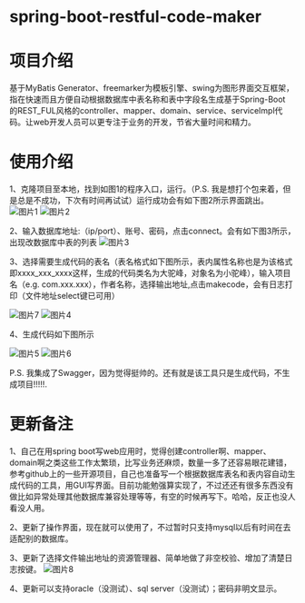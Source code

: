 # spring-boot-restful-code-maker

# 项目介绍
基于MyBatis Generator、freemarker为模板引擎、swing为图形界面交互框架，指在快速而且方便自动根据数据库中表名称和表中字段名生成基于Spring-Boot 的REST_FUL风格的controller、mapper、domain、service、serviceImpl代码。让web开发人员可以更专注于业务的开发，节省大量时间和精力。

# 使用介绍
1、克隆项目至本地，找到如图1的程序入口，运行。（P.S. 我是想打个包来着，但是总是不成功，下次有时间再试试）运行成功会有如下图2所示界面跳出。
![图片1](https://github.com/JmIsMe/spring-boot-restful-code-maker/blob/master/img/1.jpg)
![图片2](https://github.com/JmIsMe/spring-boot-restful-code-maker/blob/master/img/2.jpg)

2、输入数据库地址:（ip/port）、账号、密码，点击connect。会有如下图3所示，出现改数据库中表的列表
![图片3](https://github.com/JmIsMe/spring-boot-restful-code-maker/blob/master/img/3.jpg)

3、选择需要生成代码的表名（表名格式如下图所示，表内属性名称也是为该格式即xxxx_xxx_xxxx这样，生成的代码类名为大驼峰，对象名为小驼峰），输入项目名（e.g. com.xxx.xxx），作者名称，选择输出地址,点击makecode，会有日志打印（文件地址select键已可用）

![图片7](https://github.com/JmIsMe/spring-boot-restful-code-maker/blob/master/img/7.jpg)
![图片4](https://github.com/JmIsMe/spring-boot-restful-code-maker/blob/master/img/4.jpg)

4、生成代码如下图所示

![图片5](https://github.com/JmIsMe/spring-boot-restful-code-maker/blob/master/img/5.png)
![图片6](https://github.com/JmIsMe/spring-boot-restful-code-maker/blob/master/img/6.png)


P.S. 我集成了Swagger，因为觉得挺帅的。还有就是该工具只是生成代码，不生成项目!!!!!.

# 更新备注

1、自己在用spring boot写web应用时，觉得创建controller啊、mapper、domain啊之类这些工作太繁琐，比写业务还麻烦，数量一多了还容易眼花建错，参考github上的一些开源项目，自己也准备写一个根据数据库表名和表内容自动生成代码的工具，用GUI写界面。目前功能勉强算实现了，不过还还有很多东西没有做比如异常处理其他数据库兼容处理等等，有空的时候再写下。哈哈，反正也没人看没人用。

2、更新了操作界面，现在就可以使用了，不过暂时只支持mysql以后有时间在去适配别的数据库。

3、更新了选择文件输出地址的资源管理器、简单地做了非空校验、增加了清楚日志按键。
![图片8](https://github.com/JmIsMe/spring-boot-restful-code-maker/blob/master/img/8.jpg)

4、更新可以支持oracle（没测试）、sql server（没测试）；密码非明文显示。
